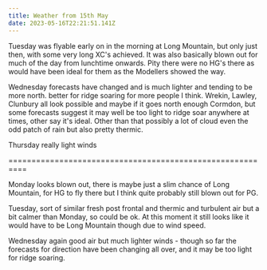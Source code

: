 ```yaml
---
title: Weather from 15th May
date: 2023-05-16T22:21:51.141Z
---
```

Tuesday was flyable early on in the morning at Long Mountain, but only just then, with some very long XC's achieved.  It was also basically blown out for much of the day from lunchtime onwards.  Pity there were no HG's there as would have been ideal for them as the Modellers showed the way.

Wednesday forecasts have changed and is much lighter and tending to be more north.  better for ridge soaring for more people I think.  Wrekin, Lawley, Clunbury all look possible and maybe if it goes north enough Cormdon, but some forecasts suggest it may well be too light to ridge soar anywhere at times, other say it's ideal.  Other than that possibly a lot of cloud even the odd patch of rain but also pretty thermic.

Thursday really light winds

\==========================================================

Monday looks blown out,  there is maybe just a slim chance of Long Mountain, for HG to fly there but I think quite probably still blown out for PG.

Tuesday, sort of similar fresh post frontal and thermic and turbulent air but a bit calmer than Monday, so could be ok.  At this moment it still looks like it would have to be Long Mountain though due to wind speed.

Wednesday again good air but much lighter winds - though so far the forecasts for direction have been changing all over, and it may be too light for ridge soaring.